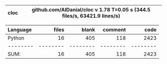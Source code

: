 cloc|github.com/AlDanial/cloc v 1.78  T=0.05 s (344.5 files/s, 63421.9 lines/s)
--- | ---

Language|files|blank|comment|code
:-------|-------:|-------:|-------:|-------:
Python|16|405|118|2423
--------|--------|--------|--------|--------
SUM:|16|405|118|2423
